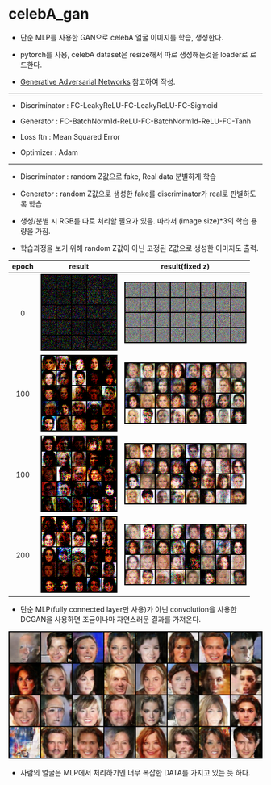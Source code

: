 # celebA_gan
* 단순 MLP를 사용한 GAN으로 celebA 얼굴 이미지를 학습, 생성한다.
* pytorch를 사용, celebA dataset은 resize해서 따로 생성해둔것을 loader로 로드한다.

* [Generative Adversarial Networks](https://arxiv.org/abs/1406.2661) 참고하여 작성.
***
* Discriminator : FC-LeakyReLU-FC-LeakyReLU-FC-Sigmoid
* Generator : FC-BatchNorm1d-ReLU-FC-BatchNorm1d-ReLU-FC-Tanh

* Loss ftn : Mean Squared Error
* Optimizer : Adam
***
* Discriminator : random Z값으로 fake, Real data 분별하게 학습
* Generator : random Z값으로 생성한 fake를 discriminator가 real로 판별하도록 학습

* 생성/분별 시 RGB를 따로 처리할 필요가 있음. 따라서 (image size)*3의 학습 용량을 가짐.

* 학습과정을 보기 위해 random Z값이 아닌 고정된 Z값으로 생성한 이미지도 출력.

| epoch | result | result(fixed z) |
|:---:|:---:|:---:|
| 0 | ![epoch0](./images/epoch0.png) | ![epoch0](./images/epoch0_fix.png) |
| 100 | ![epoch100](./images/epoch50.png) | ![epoch0](./images/epoch50_fix.png) |
| 100 | ![epoch100](./images/epoch100.png) | ![epoch0](./images/epoch100_fix.png) |
| 200 | ![epoch200](./images/epoch200.png) | ![epoch0](./images/epoch200_fix.png) |

* 단순 MLP(fully connected layer만 사용)가 아닌 convolution을 사용한 DCGAN을 사용하면 조금이나마 자연스러운 결과를 가져온다.

![DCGAN](./images/dcgan.png)

* 사람의 얼굴은 MLP에서 처리하기엔 너무 복잡한 DATA를 가지고 있는 듯 하다.